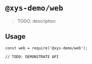 # `@xys-demo/web`

> TODO: description

## Usage

```
const web = require('@xys-demo/web');

// TODO: DEMONSTRATE API
```
